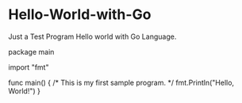# Hello-World-with-Go
Just a Test Program Hello world with Go Language.


package main

import "fmt"

func main() {
   /* This is my first sample program. */
   fmt.Println("Hello, World!")
}
